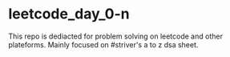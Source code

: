 # leetcode_day_0-n
This repo is dediacted for problem solving on leetcode and other plateforms. Mainly focused on #striver's a to z dsa sheet.
